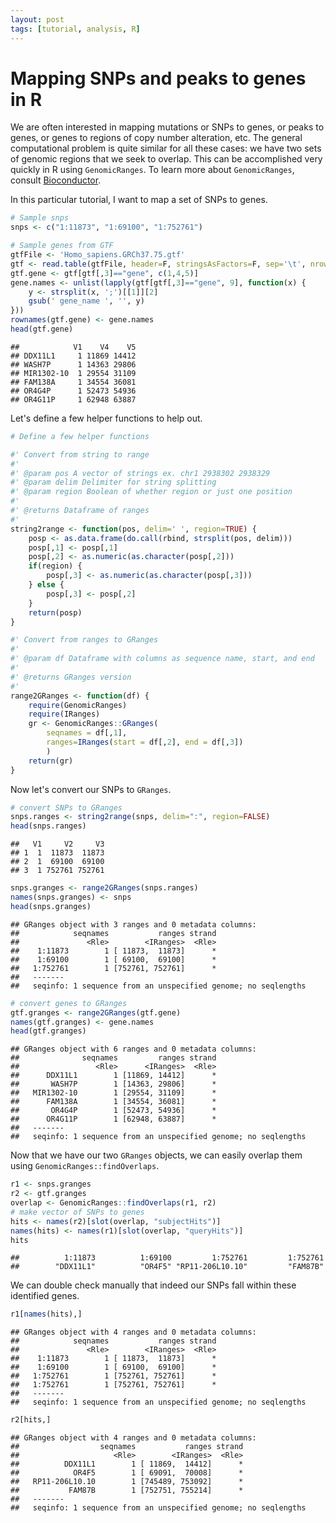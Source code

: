 ```yaml
---
layout: post
tags: [tutorial, analysis, R]
---
```


# Mapping SNPs and peaks to genes in R

We are often interested in mapping mutations or SNPs to genes, or peaks to genes, or genes to regions of copy number alteration, etc. The general computational problem is quite similar for all these cases: we have two sets of genomic regions that we seek to overlap. This can be accomplished very quickly in R using `GenomicRanges`. To learn more about `GenomicRanges`, consult [Bioconductor](https://bioconductor.org/packages/release/bioc/html/GenomicRanges.html). 

In this particular tutorial, I want to map a set of SNPs to genes.  


```r
# Sample snps
snps <- c("1:11873", "1:69100", "1:752761")

# Sample genes from GTF
gtfFile <- 'Homo_sapiens.GRCh37.75.gtf'
gtf <- read.table(gtfFile, header=F, stringsAsFactors=F, sep='\t', nrows=1000) # limit number of rows for testing
gtf.gene <- gtf[gtf[,3]=="gene", c(1,4,5)]
gene.names <- unlist(lapply(gtf[gtf[,3]=="gene", 9], function(x) {
    y <- strsplit(x, ';')[[1]][2]
    gsub(' gene_name ', '', y)
}))
rownames(gtf.gene) <- gene.names
head(gtf.gene)
```

```
##            V1    V4    V5
## DDX11L1     1 11869 14412
## WASH7P      1 14363 29806
## MIR1302-10  1 29554 31109
## FAM138A     1 34554 36081
## OR4G4P      1 52473 54936
## OR4G11P     1 62948 63887
```

Let's define a few helper functions to help out.


```r
# Define a few helper functions

#' Convert from string to range
#' 
#' @param pos A vector of strings ex. chr1 2938302 2938329
#' @param delim Delimiter for string splitting
#' @param region Boolean of whether region or just one position
#'
#' @returns Dataframe of ranges
#' 
string2range <- function(pos, delim=' ', region=TRUE) {
    posp <- as.data.frame(do.call(rbind, strsplit(pos, delim)))
    posp[,1] <- posp[,1]
	posp[,2] <- as.numeric(as.character(posp[,2]))
	if(region) {
        posp[,3] <- as.numeric(as.character(posp[,3]))
	} else {
	    posp[,3] <- posp[,2]
	}
    return(posp)
}

#' Convert from ranges to GRanges
#' 
#' @param df Dataframe with columns as sequence name, start, and end
#' 
#' @returns GRanges version 
#' 
range2GRanges <- function(df) {
    require(GenomicRanges)
    require(IRanges)
	gr <- GenomicRanges::GRanges(
        seqnames = df[,1],
        ranges=IRanges(start = df[,2], end = df[,3])
        )
    return(gr)
}
```

Now let's convert our SNPs to `GRanges`. 


```r
# convert SNPs to GRanges
snps.ranges <- string2range(snps, delim=":", region=FALSE)
head(snps.ranges)
```

```
##   V1     V2     V3
## 1  1  11873  11873
## 2  1  69100  69100
## 3  1 752761 752761
```

```r
snps.granges <- range2GRanges(snps.ranges)
names(snps.granges) <- snps
head(snps.granges)
```

```
## GRanges object with 3 ranges and 0 metadata columns:
##            seqnames           ranges strand
##               <Rle>        <IRanges>  <Rle>
##    1:11873        1 [ 11873,  11873]      *
##    1:69100        1 [ 69100,  69100]      *
##   1:752761        1 [752761, 752761]      *
##   -------
##   seqinfo: 1 sequence from an unspecified genome; no seqlengths
```

```r
# convert genes to GRanges
gtf.granges <- range2GRanges(gtf.gene)
names(gtf.granges) <- gene.names
head(gtf.granges)
```

```
## GRanges object with 6 ranges and 0 metadata columns:
##              seqnames         ranges strand
##                 <Rle>      <IRanges>  <Rle>
##      DDX11L1        1 [11869, 14412]      *
##       WASH7P        1 [14363, 29806]      *
##   MIR1302-10        1 [29554, 31109]      *
##      FAM138A        1 [34554, 36081]      *
##       OR4G4P        1 [52473, 54936]      *
##      OR4G11P        1 [62948, 63887]      *
##   -------
##   seqinfo: 1 sequence from an unspecified genome; no seqlengths
```

Now that we have our two `GRanges` objects, we can easily overlap them using `GenomicRanges::findOverlaps`. 


```r
r1 <- snps.granges
r2 <- gtf.granges
overlap <- GenomicRanges::findOverlaps(r1, r2)
# make vector of SNPs to genes
hits <- names(r2)[slot(overlap, "subjectHits")]
names(hits) <- names(r1)[slot(overlap, "queryHits")]
hits
```

```
##          1:11873          1:69100         1:752761         1:752761 
##        "DDX11L1"          "OR4F5" "RP11-206L10.10"         "FAM87B"
```

We can double check manually that indeed our SNPs fall within these identified genes. 


```r
r1[names(hits),]
```

```
## GRanges object with 4 ranges and 0 metadata columns:
##            seqnames           ranges strand
##               <Rle>        <IRanges>  <Rle>
##    1:11873        1 [ 11873,  11873]      *
##    1:69100        1 [ 69100,  69100]      *
##   1:752761        1 [752761, 752761]      *
##   1:752761        1 [752761, 752761]      *
##   -------
##   seqinfo: 1 sequence from an unspecified genome; no seqlengths
```

```r
r2[hits,]
```

```
## GRanges object with 4 ranges and 0 metadata columns:
##                  seqnames           ranges strand
##                     <Rle>        <IRanges>  <Rle>
##          DDX11L1        1 [ 11869,  14412]      *
##            OR4F5        1 [ 69091,  70008]      *
##   RP11-206L10.10        1 [745489, 753092]      *
##           FAM87B        1 [752751, 755214]      *
##   -------
##   seqinfo: 1 sequence from an unspecified genome; no seqlengths
```


